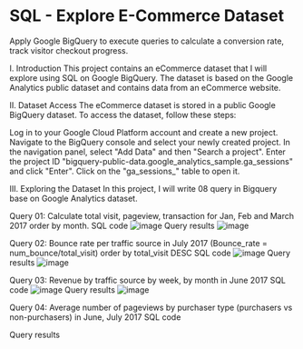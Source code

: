 # SQL - Explore E-Commerce Dataset
Apply Google BigQuery to execute queries to calculate a conversion rate, track visitor checkout progress.

I. Introduction
This project contains an eCommerce dataset that I will explore using SQL on Google BigQuery. The dataset is based on the Google Analytics public dataset and contains data from an eCommerce website.

II. Dataset Access
The eCommerce dataset is stored in a public Google BigQuery dataset. To access the dataset, follow these steps:

Log in to your Google Cloud Platform account and create a new project.
Navigate to the BigQuery console and select your newly created project.
In the navigation panel, select "Add Data" and then "Search a project".
Enter the project ID "bigquery-public-data.google_analytics_sample.ga_sessions" and click "Enter".
Click on the "ga_sessions_" table to open it.

III. Exploring the Dataset
In this project, I will write 08 query in Bigquery base on Google Analytics dataset. 

Query 01:  Calculate total visit, pageview, transaction for Jan, Feb and March 2017 order by month.
SQL code
![image](https://github.com/MinhAnh99/SQL/assets/74374068/b488ae99-41ce-4826-8ada-8c28a1c2c056)
Query results
![image](https://github.com/MinhAnh99/SQL/assets/74374068/8d234178-6268-42e6-b199-52b893173d8c)

Query 02: Bounce rate per traffic source in July 2017 (Bounce_rate = num_bounce/total_visit) order by total_visit DESC
SQL code
![image](https://github.com/MinhAnh99/SQL/assets/74374068/a5193fd5-1e18-41cb-9114-956f8111b90a)
Query results
![image](https://github.com/MinhAnh99/SQL/assets/74374068/8ec04198-fa1a-4611-85a5-9990f9f3fff0)

Query 03:  Revenue by traffic source by week, by month in June 2017 
SQL code
![image](https://github.com/MinhAnh99/SQL/assets/74374068/daebe920-f1c0-46aa-adc8-e789b5f89cae)
Query results
![image](https://github.com/MinhAnh99/SQL/assets/74374068/f0a1c04a-d6e4-4d92-8c1e-4449dd11aef6)

Query 04: Average number of pageviews by purchaser type (purchasers vs non-purchasers) in June, July 2017
SQL code

Query results
